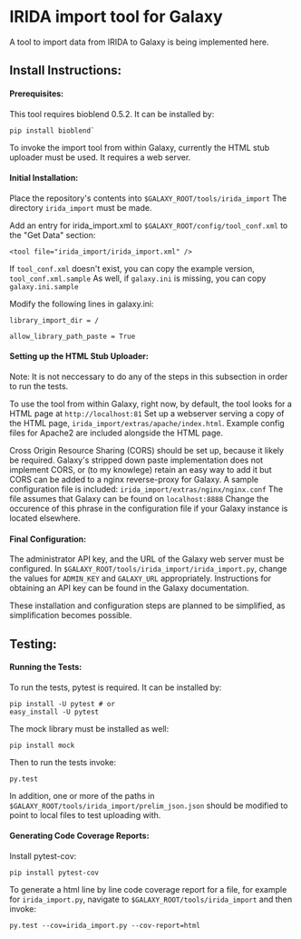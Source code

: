 IRIDA import tool for Galaxy
============================

A tool to import data from IRIDA to Galaxy is being implemented here.

Install Instructions:
---------------------


#### Prerequisites:

This tool requires bioblend 0.5.2. It can be installed by:

```
pip install bioblend`
```

To invoke the import tool from within Galaxy, currently the HTML stub uploader must be used. It requires a web server.


#### Initial Installation:

Place the repository's contents into `$GALAXY_ROOT/tools/irida_import` The directory `irida_import` must be made.

Add an entry for irida_import.xml to `$GALAXY_ROOT/config/tool_conf.xml` to the "Get Data" section:

```
<tool file="irida_import/irida_import.xml" />
```

If `tool_conf.xml` doesn't exist, you can copy the example version, `tool_conf.xml.sample`
As well, if `galaxy.ini` is missing, you can copy `galaxy.ini.sample`

Modify the following lines in galaxy.ini:

```
library_import_dir = /
```

```
allow_library_path_paste = True
```


#### Setting up the HTML Stub Uploader:

Note: It is not neccessary to do any of the steps in this subsection in order to run the tests.

To use the tool from within Galaxy, right now, by default, the tool looks for a HTML page at `http://localhost:81`
Set up a webserver serving a copy of the HTML page, `irida_import/extras/apache/index.html`. Example config files for Apache2 are included alongside the HTML page.

Cross Origin Resource Sharing (CORS) should be set up, because it likely be required. Galaxy's stripped down paste implementation does not implement CORS, or (to my knowlege) retain an easy way to add it but CORS can be added to a nginx reverse-proxy for Galaxy. A sample configuration file is included: `irida_import/extras/nginx/nginx.conf`
The file assumes that Galaxy can be found on `localhost:8888` Change the occurence of this phrase in the configuration file if your Galaxy instance is located elsewhere.


#### Final Configuration:

The administrator API key, and the URL of the Galaxy web server must be configured. In `$GALAXY_ROOT/tools/irida_import/irida_import.py`, change the values for `ADMIN_KEY` and `GALAXY_URL` appropriately. Instructions for obtaining an API key can be found in the Galaxy documentation.


These installation and configuration steps are planned to be simplified, as simplification becomes possible.


Testing:
-------


#### Running the Tests:

To run the tests, pytest is required.
It can be installed by:

```
pip install -U pytest # or
easy_install -U pytest
```

The mock library must be installed as well:

```
pip install mock
```

Then to run the tests invoke:

```
py.test
```

In addition, one or more of the paths in `$GALAXY_ROOT/tools/irida_import/prelim_json.json` should be modified to point to local files to test uploading with.


#### Generating Code Coverage Reports:

Install pytest-cov:

```
pip install pytest-cov
```

To generate a html line by line code coverage report for a file, for example for `irida_import.py`, navigate to `$GALAXY_ROOT/tools/irida_import` and then invoke:

```
py.test --cov=irida_import.py --cov-report=html
```




